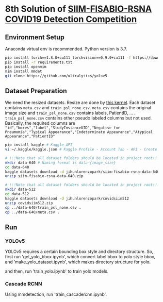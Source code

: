 # 8th Solution of [SIIM-FISABIO-RSNA COVID19 Detection Competition](https://www.kaggle.com/c/siim-covid19-detection)

## Environment Setup
Anaconda virtual env is recommended. Python version is 3.7.
```bash
pip install torch==1.8.0+cu111 torchvision==0.9.0+cu111 -f https://download.pytorch.org/whl/torch_stable.html
pip install -r requirements.txt
pip install openmim
mim install mmdet
git clone https://github.com/ultralytics/yolov5
```

## Dataset Preparation
We need the resized datasets. Resize are done by [this kernel](https://www.kaggle.com/jihunlorenzopark/multiprocess-siim-covid-19-convert-to-jpg-256px). Each dataset contains `meta.csv` and `train_psl_none.csv`. `meta.csv` contains the original image size and `train_psl_none.csv` contains labels, PatientID, ... . `train_psl_none.csv` contains other pseudo labeled columns but not used. Basically, the required columns are `"id","boxes","label","StudyInstanceUID","Negative for Pneumonia","Typical Appearance","Indeterminate Appearance","Atypical Appearance","PatientID"`

```bash
pip install kaggle # Kaggle API
vi ~/.kaggle/kaggle.json # Kaggle Profile - Account Tab - API - Create New API Token  ex) {"usernames":"jihunlorenzopark", "key": "xxxxx"}

# !!!Note that all dataset folders should be located in project root!!!
mkdir data-640 # Naming format is data-{image_size}
cd data-640
kaggle datasets download -d jihunlorenzopark/siim-fisabio-rsna-data-640
unzip siim-fisabio-rsna-data-640.zip

# !!!Note that all dataset folders should be located in project root!!!
mkdir data-512
cd data-512
kaggle datasets download -d jihunlorenzopark/covidsiim512
unzip covidsiim512.zip
cp ../data-640/train_psl_none.csv .
cp ../data-640/meta.csv .
```

## Run
### YOLOv5
YOLOv5 requires a certain bounding box style and directory structure. So, first run 'get_yolo_bbox.ipynb', which convert label bbox to yolo style bbox, and 'make_yolo_dataset.ipynb', which makes directory structure for yolo.

and then, run 'train_yolo.ipynb' to train yolo models.

### Cascade RCNN
Using mmdetection, run 'train_cascadercnn.ipynb'.